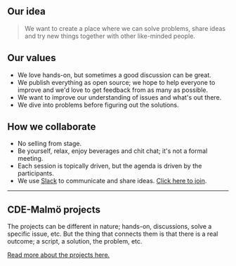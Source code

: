 ## Our idea

> We want to create a place where we can solve problems, share ideas and try new things together with other like-minded people.

## Our values

- We love hands-on, but sometimes a good discussion can be great.
- We publish everything as open source; we hope to help everyone to improve and we'd love to get feedback from as many as possible.
- We want to improve our understanding of issues and what's out there.
- We dive into problems before figuring out the solutions.

## How we collaborate

- No selling from stage.
- Be yourself, relax, enjoy beverages and chit chat; it's not a formal meeting.
- Each session is topically driven, but the agenda is driven by the participants.
- We use [Slack](cde-malmo.slack.com) to communicate and share ideas. [Click here to join](https://join.slack.com/t/cde-malmo/shared_invite/zt-ecmtvnw4-agxlQ2InUqRTwin3FC4ehg).

---

## CDE-Malmö projects
The projects can be different in nature; hands-on, discussions, solve a specific issue, etc. But the thing that connects them is that there is a real outcome; a script, a solution, the problem, etc.

[Read more about the projects here.](projects/README.md)
